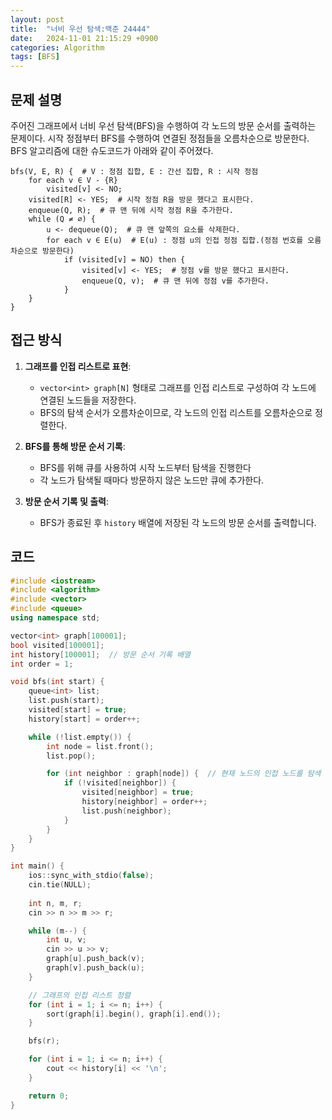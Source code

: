 ```yaml
---
layout: post
title:  "너비 우선 탐색:백준 24444"
date:   2024-11-01 21:15:29 +0900
categories: Algorithm
tags: [BFS]
---
```


## 문제 설명

주어진 그래프에서 너비 우선 탐색(BFS)을 수행하여 각 노드의 방문 순서를 출력하는 문제이다. 시작 정점부터 BFS를 수행하여 연결된 정점들을 오름차순으로 방문한다. BFS 알고리즘에 대한 슈도코드가 아래와 같이 주어졌다.

```
bfs(V, E, R) {  # V : 정점 집합, E : 간선 집합, R : 시작 정점
    for each v ∈ V - {R}
        visited[v] <- NO;
    visited[R] <- YES;  # 시작 정점 R을 방문 했다고 표시한다.
    enqueue(Q, R);  # 큐 맨 뒤에 시작 정점 R을 추가한다.
    while (Q ≠ ∅) {
        u <- dequeue(Q);  # 큐 맨 앞쪽의 요소를 삭제한다.
        for each v ∈ E(u)  # E(u) : 정점 u의 인접 정점 집합.(정점 번호를 오름차순으로 방문한다)
            if (visited[v] = NO) then {
                visited[v] <- YES;  # 정점 v를 방문 했다고 표시한다.
                enqueue(Q, v);  # 큐 맨 뒤에 정점 v를 추가한다.
            }
    }
}
```

## 접근 방식

1. **그래프를 인접 리스트로 표현**:
   - `vector<int> graph[N]` 형태로 그래프를 인접 리스트로 구성하여 각 노드에 연결된 노드들을 저장한다.
   - BFS의 탐색 순서가 오름차순이므로, 각 노드의 인접 리스트를 오름차순으로 정렬한다.

2. **BFS를 통해 방문 순서 기록**:
   - BFS를 위해 큐를 사용하여 시작 노드부터 탐색을 진행한다
   - 각 노드가 탐색될 때마다 방문하지 않은 노드만 큐에 추가한다.

3. **방문 순서 기록 및 출력**:
   - BFS가 종료된 후 `history` 배열에 저장된 각 노드의 방문 순서를 출력합니다.

## 코드

```cpp
#include <iostream>
#include <algorithm>
#include <vector>
#include <queue>
using namespace std;

vector<int> graph[100001];
bool visited[100001];
int history[100001];  // 방문 순서 기록 배열
int order = 1;

void bfs(int start) {
    queue<int> list;
    list.push(start);
    visited[start] = true;
    history[start] = order++;

    while (!list.empty()) {
        int node = list.front();
        list.pop();

        for (int neighbor : graph[node]) {  // 현재 노드의 인접 노드를 탐색
            if (!visited[neighbor]) {
                visited[neighbor] = true;
                history[neighbor] = order++;
                list.push(neighbor);
            }
        }
    }
}

int main() {
    ios::sync_with_stdio(false);
    cin.tie(NULL);
    
    int n, m, r;
    cin >> n >> m >> r;

    while (m--) {
        int u, v;
        cin >> u >> v;
        graph[u].push_back(v);
        graph[v].push_back(u);
    }

    // 그래프의 인접 리스트 정렬
    for (int i = 1; i <= n; i++) {  
        sort(graph[i].begin(), graph[i].end());
    }

    bfs(r);

    for (int i = 1; i <= n; i++) {
        cout << history[i] << '\n';
    }

    return 0;
}
```

